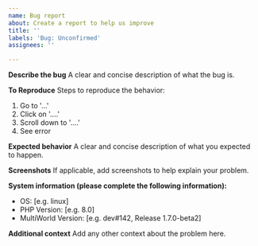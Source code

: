 ```yaml
---
name: Bug report
about: Create a report to help us improve
title: ''
labels: 'Bug: Unconfirmed'
assignees: ''

---
```


**Describe the bug**
A clear and concise description of what the bug is.

**To Reproduce**
Steps to reproduce the behavior:
1. Go to '...'
2. Click on '....'
3. Scroll down to '....'
4. See error

**Expected behavior**
A clear and concise description of what you expected to happen.

**Screenshots**
If applicable, add screenshots to help explain your problem.

**System information (please complete the following information):**
- OS: [e.g. linux]
- PHP Version: [e.g. 8.0]
- MultiWorld Version: [e.g. dev#142, Release 1.7.0-beta2]

**Additional context**
Add any other context about the problem here.
